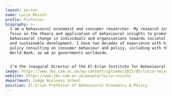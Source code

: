 ```yaml
---
layout: person
name: Lucia Reisch
prefix: Professor
biography: >-
  I am a behavioural economist and consumer researcher. My research interests
  focus on the theory and application of behavioural insights to promote
  behavioural change in individuals and organisations towards societal welfare
  and sustainable development. I have two decades of experience with high-level
  policy consulting on consumer behaviour and policy, including with the EU and
  World Bank, as we as governments worldwide.


  I’m the inaugural Director of the El-Erian Institute for Behavioural Economics and Policy at Cambridge Judge Business School and a member of the Economics and Policy Subject Group.
image: https://www.jbs.cam.ac.uk/wp-content/uploads/2023/05/lucia-reisch-703x396-1.jpg
website: https://www.jbs.cam.ac.uk/people/lucia-reisch/
department: Judge Business School
position: El-Erian Professor of Behavioural Economics & Policy
---
```

